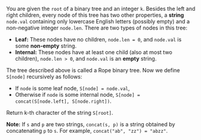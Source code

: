 You are given the `root` of a binary tree and an integer `k`. Besides the left and right children, every node of this tree has two other properties, a **string** `node.val` containing only lowercase English letters (possibly empty) and a non-negative integer `node.len`. There are two types of nodes in this tree:

- **Leaf:** These nodes have no children, `node.len = 0`, and `node.val` is some **non-empty** string.
- **Internal:** These nodes have at least one child (also at most two children), `node.len > 0`, and `node.val` is an **empty** string.

The tree described above is called a Rope binary tree. Now we define `S[node]` recursively as follows:

- If `node` is some leaf node, `S[node] = node.val`,
- Otherwise if `node` is some internal node, `S[node] = concat(S[node.left], S[node.right])`.

Return k-th character of the string `S[root]`.

**Note:** If `s` and `p` are two strings, `concat(s, p)` is a string obtained by concatenating `p` to `s`. For example, `concat("ab", "zz") = "abzz"`.